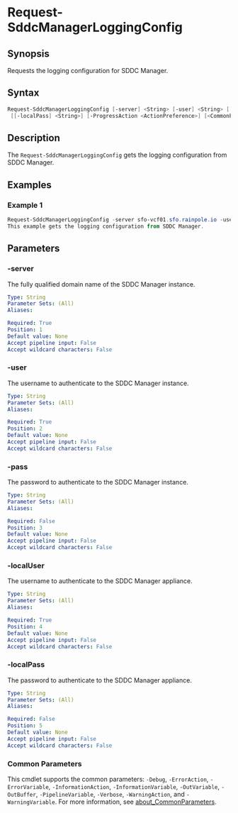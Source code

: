 # Request-SddcManagerLoggingConfig

## Synopsis

Requests the logging configuration for SDDC Manager.

## Syntax

```powershell
Request-SddcManagerLoggingConfig [-server] <String> [-user] <String> [[-pass] <String>] [-localUser] <String>
 [[-localPass] <String>] [-ProgressAction <ActionPreference>] [<CommonParameters>]
```

## Description

The `Request-SddcManagerLoggingConfig` gets the logging configuration from SDDC Manager.

## Examples

### Example 1

```powershell
Request-SddcManagerLoggingConfig -server sfo-vcf01.sfo.rainpole.io -user administrator@vsphere.local -pass VMw@re123! -localUser vcf -localPass VMw@re1!
This example gets the logging configuration from SDDC Manager.
```

## Parameters

### -server

The fully qualified domain name of the SDDC Manager instance.

```yaml
Type: String
Parameter Sets: (All)
Aliases:

Required: True
Position: 1
Default value: None
Accept pipeline input: False
Accept wildcard characters: False
```

### -user

The username to authenticate to the SDDC Manager instance.

```yaml
Type: String
Parameter Sets: (All)
Aliases:

Required: True
Position: 2
Default value: None
Accept pipeline input: False
Accept wildcard characters: False
```

### -pass

The password to authenticate to the SDDC Manager instance.

```yaml
Type: String
Parameter Sets: (All)
Aliases:

Required: False
Position: 3
Default value: None
Accept pipeline input: False
Accept wildcard characters: False
```

### -localUser

The username to authenticate to the SDDC Manager appliance.

```yaml
Type: String
Parameter Sets: (All)
Aliases:

Required: True
Position: 4
Default value: None
Accept pipeline input: False
Accept wildcard characters: False
```

### -localPass

The password to authenticate to the SDDC Manager appliance.

```yaml
Type: String
Parameter Sets: (All)
Aliases:

Required: False
Position: 5
Default value: None
Accept pipeline input: False
Accept wildcard characters: False
```

### Common Parameters

This cmdlet supports the common parameters: `-Debug`, `-ErrorAction`, `-ErrorVariable`, `-InformationAction`, `-InformationVariable`, `-OutVariable`, `-OutBuffer`, `-PipelineVariable`, `-Verbose`, `-WarningAction`, and `-WarningVariable`. For more information, see [about_CommonParameters](http://go.microsoft.com/fwlink/?LinkID=113216).
